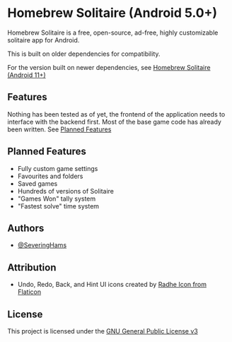 # Homebrew Solitaire (Android 5.0+)

Homebrew Solitaire is a free, open-source, ad-free, highly customizable solitaire app for Android. 

This is built on older dependencies for compatibility. 

For the version built on newer dependencies, see [Homebrew Solitaire (Android 11+)](https://github.com/SeveringHams/HomebrewSolitaire)


## Features

Nothing has been tested as of yet, the frontend of the application needs to interface with the backend first.
Most of the base game code has already been written.
See [Planned Features](https://github.com/SeveringHams/HomebrewSolitaire2/blob/master/README.md#planned-features)


## Planned Features

- Fully custom game settings
- Favourites and folders
- Saved games
- Hundreds of versions of Solitaire
- "Games Won" tally system
- "Fastest solve" time system


## Authors

- [@SeveringHams](https://www.github.com/SeveringHams)


## Attribution

- Undo, Redo, Back, and Hint UI icons created by [Radhe Icon from Flaticon](https://www.flaticon.com/authors/radhe-icon/black-fill?author_id=2709&type=standard)

## License

This project is licensed under the [GNU General Public License v3](LICENSE.md)
